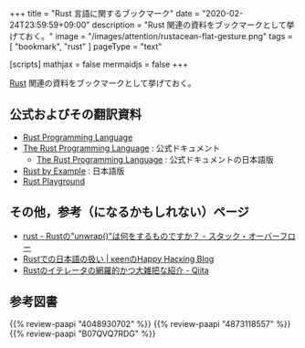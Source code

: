 +++
title = "Rust 言語に関するブックマーク"
date =  "2020-02-24T23:59:59+09:00"
description = "Rust 関連の資料をブックマークとして挙げておく。"
image = "/images/attention/rustacean-flat-gesture.png"
tags = [ "bookmark", "rust" ]
pageType = "text"

[scripts]
  mathjax = false
  mermaidjs = false
+++

[Rust] 関連の資料をブックマークとして挙げておく。

## 公式およびその翻訳資料

- [Rust Programming Language](https://www.rust-lang.org/)
- [The Rust Programming Language](https://doc.rust-lang.org/book/) : 公式ドキュメント
    - [The Rust Programming Language](https://doc.rust-jp.rs/book/second-edition/) : 公式ドキュメントの日本語版
- [Rust by Example](https://doc.rust-jp.rs/rust-by-example-ja/) : 日本語版
- [Rust Playground](https://play.rust-lang.org/)

## その他，参考（になるかもしれない）ページ

- [rust - Rustの"unwrap()"は何をするものですか？ - スタック・オーバーフロー](https://ja.stackoverflow.com/questions/1730/rust%E3%81%AEunwrap%E3%81%AF%E4%BD%95%E3%82%92%E3%81%99%E3%82%8B%E3%82%82%E3%81%AE%E3%81%A7%E3%81%99%E3%81%8B)
- [Rustでの日本語の扱い | κeenのHappy Hacκing Blog](https://keens.github.io/blog/2015/12/13/rustdenonihongonoatsukai/)
- [Rustのイテレータの網羅的かつ大雑把な紹介 - Qiita](https://qiita.com/lo48576/items/34887794c146042aebf1)

[Rust]: https://www.rust-lang.org/ "Rust Programming Language"

## 参考図書

{{% review-paapi "4048930702" %}} <!-- プログラミング言語Rust 公式ガイド -->
{{% review-paapi "4873118557" %}} <!-- プログラミングRust -->
{{% review-paapi "B07QVQ7RDG" %}} <!-- 実践Rust入門 -->
